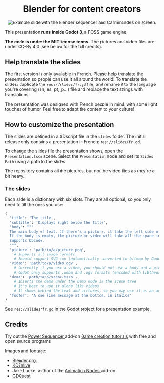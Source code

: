 <h1 align="center">Blender for content creators</h1>

<p align='center'>
  <img src="https://raw.githubusercontent.com/GDquest/blender-sequencer-presentation/master/img/slide-example.png" alt="Example slide with the Blender sequencer and Carminandes on screen." />
</p>

This presentation **runs inside Godot 3**, a FOSS game engine.

**The code is under the MIT license terms**. The pictures and video files are under CC-By 4.0 (see below for the full credits).

## Help translate the slides

The first version is only available in French. Please help translate the presentation so people can use it all around the world! To translate the slides: duplicate the `res://slides/fr.gd` file, and rename it to the language you're covering (en, es, pt, jp...) file and replace the text strings with translations.

The presentation was designed with French people in mind, with some light touches of humor. Feel free to adapt the content to your culture!

## How to customize the presentation

The slides are defined in a GDscript file in the `slides` folder. The initial release only contains a presentation in French: `res://slides/fr.gd`.

To change the slides file the presentation shows, open the `Presentation.tscn` scene. Select the `Presentation` node and set its `Slides Path` using a path to the slides.

The repository contains all the pictures, but not the video files as they're a bit heavy.

### The slides

Each slide is a dictionary with six slots. They are all optional, so you only need to fill the ones you use:

```python
{
  'title': 'The title',
  'subtitle': 'Displays right below the title',
  'body': """
  The main body of text. If there's a picture, it take the left side of the screen. If there's no picture, it resizes to span over the screen's width.
  If the body is empty, the picture or video will take all the space instead.
  Supports bbcode.
  """,
  'picture': 'path/to/a/picture.png',
    # Supports all image formats.
    # Should support SVG too (automatically converted to bitmap by Godot).
  'video': 'path/to/a/video.ogv',
    # Currently if you use a video, you should not use a body and a picture
    # Godot only supports .webm and .ogv formats (encoded with libtheora)
  'demo': 'path/to/a/scene.tscn',
    # Inserts the demo under the Demo node in the scene tree
    # It's best to use it alone like videos
    # It shows behind the text and pictures, so you may use it as an animated background
  'footer': 'A one line message at the bottom, in italics'
}

```

See `res://slides/fr.gd` in the Godot project for a presentation example.

## Credits

Try out the [ Power Sequencer ](https://github.com/GDquest/Blender-power-sequencer) add-on
[Game creation tutorials](http://youtube.com/c/gdquest) with free and open source programs

Images and footage:

- [Blender.org](https://www.blender.org/),
- [KDEnlive](https://kdenlive.org/)
- Jake Lucke, author of the [ Animation Nodes ](https://github.com/JacquesLucke/animation_nodes) add-on
- [GDQuest](http://youtube.com/c/gdquest)

